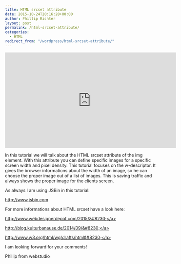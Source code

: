 ```yaml
---
title: HTML srcset attribute
date: 2015-10-24T20:16:28+00:00
author: Phillip Richter
layout: post
permalink: /html-srcset-attribute/
categories:
  - HTML
redirect_from: "/wordpress/html-srcset-attribute/"
---
```

<iframe width="560" height="315" src="https://www.youtube.com/embed/F2HojOC3qaI" allowfullscreen="allowfullscreen" frameborder="0"></iframe>

In this tutorial we will talk about the HTML srcset attribute of the img element. With this attribute you can define specific images for a specific screen width and pixel density. This tutorial focuses on the w-descriptor. It gives the browser informations about the width of an image, so he can choose the proper image out of a list of images. This is saving traffic and always shows the proper image for the clients screen.

As always I am using JSBin in this tutorial:
  
<a class="yt-uix-redirect-link" dir="ltr" title="http://www.jsbin.com" href="http://www.jsbin.com" target="_blank" rel="nofollow">http://www.jsbin.com</a>

For more informations about HTML srcset have a look here:

<a class="yt-uix-redirect-link" dir="ltr" title="http://www.webdesignerdepot.com/2015/08/the-state-of-responsive-images/" href="http://www.webdesignerdepot.com/2015/08/the-state-of-responsive-images/" target="_blank" rel="nofollow">http://www.webdesignerdepot.com/2015/&#8230;</a>

<a class="yt-uix-redirect-link" dir="ltr" title="http://blog.kulturbanause.de/2014/09/responsive-images-srcset-sizes-adaptive/" href="http://blog.kulturbanause.de/2014/09/responsive-images-srcset-sizes-adaptive/" target="_blank" rel="nofollow">http://blog.kulturbanause.de/2014/09/&#8230;</a>

<a class="yt-uix-redirect-link" dir="ltr" title="http://www.w3.org/html/wg/drafts/html/master/semantics.html#attr-img-srcset" href="http://www.w3.org/html/wg/drafts/html/master/semantics.html#attr-img-srcset" target="_blank" rel="nofollow">http://www.w3.org/html/wg/drafts/html&#8230;</a>

I am looking forward for your comments!

Phillip from webstudio
